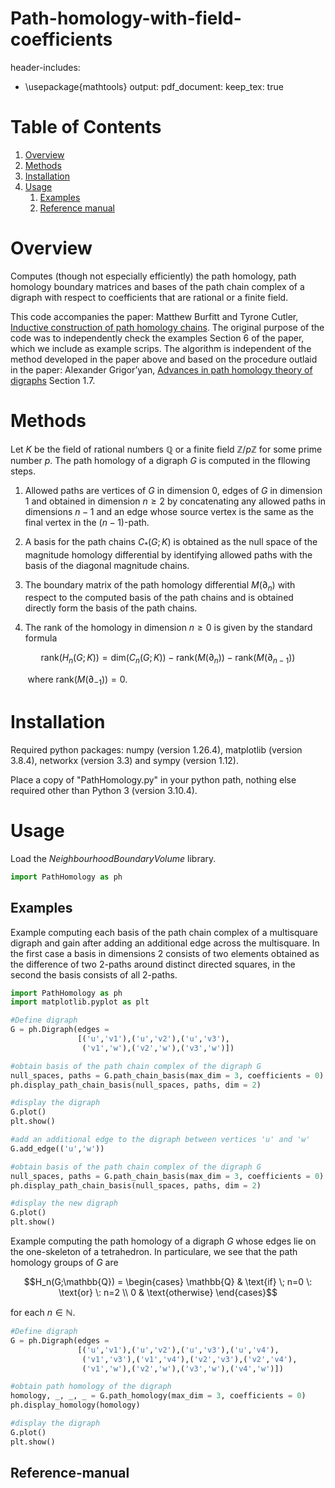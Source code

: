 # Path-homology-with-field-coefficients

header-includes:
  - \usepackage{mathtools}
output:
  pdf_document:
    keep_tex: true

# Table of Contents

1. [Overview](#Overview)
2. [Methods](#Methods)
3. [Installation](#Installation)  
4. [Usage](#Usage)
      1. [Examples](#Examples)
      3. [Reference manual](#Reference-manual)

# Overview

Computes (though not especially efficiently) the path homology, path homology boundary matrices and bases of the path chain complex of a digraph with respect to coefficients that are rational or a finite field.

This code accompanies the paper: Matthew Burfitt and Tyrone Cutler, [Inductive construction of path homology chains](???).
The original purpose of the code was to independently check the examples Section 6 of the paper, which we include as example scrips.
The algorithm is independent of the method developed in the paper above and based on the procedure outlaid in the paper: Alexander Grigor’yan, [Advances in path homology theory of digraphs](https://intlpress.com/site/pub/files/_fulltext/journals/iccm/2022/0010/0002/ICCM-2022-0010-0002-a007.pdf) Section 1.7.

# Methods

Let $`K`$ be the field of rational numbers $`\mathbb{Q}`$ or a finite field $`\mathbb{Z}/p\mathbb{Z}`$ for some prime number $`p`$.
The path homology of a digraph $`G`$ is computed in the fllowing steps.

1. Allowed paths are vertices of $`G`$ in dimension $`0`$, edges of $`G`$ in dimension $`1`$ and obtained in dimension $`n \geq 2`$ by concatenating any allowed paths in dimensions $`n-1`$ and an edge whose source vertex is the same as the final vertex in the $`(n-1)`$-path.

2. A basis for the path chains $`C_*(G;K)`$ is obtained as the null space of the magnitude homology differential by identifying allowed paths with the basis of the diagonal magnitude chains.

3. The boundary matrix of the path homology differential  $`M(\partial_n)`$ with respect to the computed basis of the path chains and is obtained directly form the basis of the path chains.

4. The rank of the homology in dimension $`n \geq 0`$ is given by the standard formula
```math
\text{rank}\left(H_n(G;K)\right) = \text{dim}\left(C_n(G;K)\right) - \text{rank}\left(M(\partial_n)\right) - \text{rank}\left(M(\partial_{n-1})\right)
```
&nbsp;&nbsp;&nbsp;&nbsp;&nbsp;&nbsp;&nbsp;where $`\text{rank}\left(M(\partial_{-1})\right) = 0`$.

# Installation

Required python packages: numpy (version 1.26.4), matplotlib (version 3.8.4), networkx (version 3.3) and sympy (version 1.12).

Place a copy of "PathHomology.py" in your python path, nothing else required other than Python 3 (version 3.10.4).

# Usage

Load the *NeighbourhoodBoundaryVolume* library.

```python
import PathHomology as ph
```

## Examples

Example computing each basis of the path chain complex of a multisquare digraph and gain after adding an additional edge across the multisquare.
In the first case a basis in dimensions $`2`$ consists of two elements obtained as the difference of two $`2`$-paths around distinct directed squares, in the second the basis consists of all $`2`$-paths.

```python
import PathHomology as ph
import matplotlib.pyplot as plt

#Define digraph
G = ph.Digraph(edges =
               [('u','v1'),('u','v2'),('u','v3'),
                ('v1','w'),('v2','w'),('v3','w')])

#obtain basis of the path chain complex of the digraph G
null_spaces, paths = G.path_chain_basis(max_dim = 3, coefficients = 0)
ph.display_path_chain_basis(null_spaces, paths, dim = 2)

#display the digraph
G.plot()
plt.show()

#add an additional edge to the digraph between vertices 'u' and 'w'
G.add_edge(('u','w'))

#obtain basis of the path chain complex of the digraph G
null_spaces, paths = G.path_chain_basis(max_dim = 3, coefficients = 0)
ph.display_path_chain_basis(null_spaces, paths, dim = 2)

#display the new digraph
G.plot()
plt.show()
```

Example computing the path homology of a digraph $`G`$ whose edges lie on the one-skeleton of a tetrahedron.
In particulare, we see that the path homology groups of $`G`$ are
```math
H_n(G;\mathbb{Q}) =
\begin{cases} 
        \mathbb{Q}
        &
        \text{if} \; n=0 \: \text{or} \: n=2
        \\
        0
        &
        \text{otherwise}
\end{cases}
```
for each $`n \in \mathbb{N}`$.

```python
#Define digraph
G = ph.Digraph(edges =
               [('u','v1'),('u','v2'),('u','v3'),('u','v4'),
                ('v1','v3'),('v1','v4'),('v2','v3'),('v2','v4'),
                ('v1','w'),('v2','w'),('v3','w'),('v4','w')])

#obtain path homology of the digraph
homology, _, _, _ = G.path_homology(max_dim = 3, coefficients = 0)
ph.display_homology(homology)

#display the digraph
G.plot()
plt.show()
```


## Reference-manual

